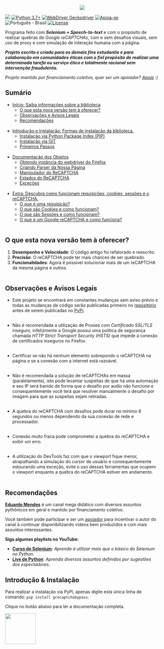 <link rel="stylesheet" href="https://gist.githubusercontent.com/EthicalMeikin/c4d7bf093ba6ef5710924adf80009dba/raw/b07036c7e122fa8e14541d2ed8da3eb1774a3d1c/index.css">

<center>
  <img src="https://image.prntscr.com/image/_buFoHQMQ2S6TmMWrYi_zw.png"/>
</center>

![](https://img.shields.io/badge/grecaptchabypass-v2.0.0-dodgerblue.svg)
[![Python 3.7+](https://img.shields.io/badge/Python-3.7+-dodgerblue.svg)](https://www.python.org/downloads/)
[![WebDriver Geckodriver](https://img.shields.io/badge/WebDriver-GeckoDriver-dodgerblue.svg)](https://github.com/mozilla/geckodriver/releases)
[![Apoia-se](https://img.shields.io/badge/Apoie-apoia.se-dodgerblue.svg)](https://apoia.se/grecaptchabypass)
![Português - Brasil](https://img.shields.io/badge/Português-BR-dodgerblue.svg)
[![License](https://img.shields.io/badge/License-GPL-%235d5d5d.svg)](https://github.com/EthicalMeikin/grecaptchabypass/blob/master/LICENSE.md)

Programa feito com **_Selenium + Speech-to-text_** e com o propósito de
realizar quebras de _Google reCAPTCHAs_, com e sem desafios visuais, sem uso de
proxy e com simulação de interação humana com a página.

**_Projeto escrito e criado para os demais fins estudantis e
para colaboração em comunidades éticas com o fiel propósito de realizar uma
determinada tarefa ou serviço ético e totalmente racional sem intervenção
fraudulenta._**

_Projeto mantido por financiamento coletivo, quer ser um apoiador?
[Apoie](https://apoia.se/grecaptchabypass) :)_

## Sumário
  * [Início: Saiba informações sobre a biblioteca](https://grecaptchabypass.readthedocs.io/)
    - [O que esta nova versão tem à oferecer?](https://grecaptchabypass.readthedocs.io/#o-que-esta-nova-versao-tem-a-oferecer)
    - [Observações e Avisos Legais](https://grecaptchabypass.readthedocs.io/#observacoes-e-avisos-legais)
    - [Recomendações](https://grecaptchabypass.readthedocs.io/#recomendacoes)<br/><br/>
  * [Introdução e Instalação: Formas de instalação da biblioteca.](https://grecaptchabypass.readthedocs.io/introduction-and-installation)
    - [Instalação via Python Package Index (PIP)](https://grecaptchabypass.readthedocs.io/introduction-and-installation/#instalacao-via-python-package-index-pip)
    - [Instalação via GIT](https://grecaptchabypass.readthedocs.io/introduction-and-installation/#instalacao-via-git)
    - [Primeiros Passos](https://grecaptchabypass.readthedocs.io/introduction-and-installation/#primeiros-passos)<br/><br/>
  * [Documentação dos Objetos](https://grecaptchabypass.readthedocs.io/objects-documentation)
    - [Obtendo instância do webdriver do Firefox](https://grecaptchabypass.readthedocs.io/objects-documentation/#obtendo-instancia-do-webdriver-do-firefox)
    - [Criando Parser da Nossa Página](https://grecaptchabypass.readthedocs.io/objects-documentation/#criando-parser-da-nossa-pagina)
    - [Manipulador do ReCAPTCHA](https://grecaptchabypass.readthedocs.io/objects-documentation/#manipulador-do-recaptcha)
    - [Estados do ReCAPTCHA](https://grecaptchabypass.readthedocs.io/objects-documentation/#estados-do-recaptcha)
    - [Exceções](https://grecaptchabypass.readthedocs.io/objects-documentation/#excecoes)<br/><br/>
  * [Extra: Descubra como funcionam requisições, cookies, sessões e o reCAPTCHA.](https://grecaptchabypass.readthedocs.io/extra)
    - [O que é uma requisição?](https://grecaptchabypass.readthedocs.io/extra/#o-que-e-uma-requisicao)
    - [O que são Cookies e como funcionam?](https://grecaptchabypass.readthedocs.io/extra/#o-que-sao-cookies-e-como-funcionam)
    - [O que são Sessões e como funcionam?](https://grecaptchabypass.readthedocs.io/extra/#o-que-sao-sessoes-e-como-funcionam)
    - [O que é um Google reCAPTCHA e como funciona?](https://grecaptchabypass.readthedocs.io/extra/#o-que-e-um-google-recaptcha-e-como-funciona)
    <br/><br/>

## O que esta nova versão tem à oferecer?

1. **Desempenho e Velocidade**: O código antigo foi refatorado e reescrito.
2. **Precisão**: O reCAPTCHA pode ter mais chances de ser quebrado.
3. **Funcionalidades**: Agora é possível solucionar mais de um reCAPTCHA da
mesma página e outros.<br/><br/>

## Observações e Avisos Legais

* Este projeto se encontrará em constantes mudanças sem aviso prévio e todas as
mudanças de código serão publicadas primeiro no
[repositório](https://github.com/EthicalMeikin/grecaptchabypass) antes de
serem publicadas no [PyPi](https://pypi.com/project/grecaptchabypass).<br/><br/>

* Não é recomendada a utilização de Proxies com *Certificado SSL/TLS* inseguro,
infelizmente a Google possui uma política de segurança chamada
*HTTP Strict Transport Security (HSTS)* que impede a conexão de certificados
inseguros no Firefox.<br/><br/>

* Certificar se não há nenhum elemento sobrepondo o reCAPTCHA na página e se a
conexão com a internet está razoável.<br/><br/>

* Não é recomendada a solução de reCAPTCHAs em massa (paralelamente),
isto pode levantar suspeitas de que há uma automação e seu IP será banido de
forma que o desafio por audio não funcione e consequentemente você terá que
resolver manualmente o desafio por imagem para que as suspeitas sejam
retiradas.<br/><br/>

* A quebra do reCAPTCHA com desafios pode durar no mínimo 8 segundos ou menos
dependendo da sua conexão de rede e processador.<br/><br/>

* Conexão muito fraca pode comprometer a quebra do reCAPTCHA e exibir um erro.
<br/><br/>

* A utilização do DevTools faz com que o viewport fique menor, atrapalhando a
simulação do cursor de usuário e consequentemente estourando uma exceção, evite
o uso dessas ferramentas que ocupem o viewport enquanto a quebra do reCAPTCHA
estiver em andamento.<br/><br/>


## Recomendações
[**Eduardo Mendes**](http://youtube.com/c/eduardomendes) é um canal mega didático
com diversos assuntos pythônicos em geral e mantido por financiamento
coletivo.

Você também pode participar e ser um [apoiador](https://apoia.se/livedepython)
para incentivar o autor do canal à continuar disponibilizando vídeos bem
produzidos e com mais assuntos interessantes.

**Siga algumas playlists no YouTube:**

 - [**Curso de Selenium**](http://encurtador.com.br/hEHY9): _Aprenda à utilizar
 mais que o básico do Selenium no Python._
 - [**Live de Python**](http://encurtador.com.br/cpIU3): _Aprenda diversos assuntos
 definidos por sugestões dos espectadores._


## Introdução & Instalação

Para realizar a instalação via PyPi, apenas digite esta única linha de comando:
`pip install grecaptchabypass`.

Clique no botão abaixo para ler a documentação completa.

[<img src="https://bestbooks.thelargelibrary.com/BUTTON/BUTTON4.png" width="100">](https://grecaptchabypass.readthedocs.io/)
